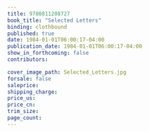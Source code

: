 ```yaml
---
title: 9780811208727
book_title: "Selected Letters"
binding: clothbound
published: true
date: 1984-01-01T06:00:17-04:00
publication_date: 1984-01-01T06:00:17-04:00
show_in_forthcoming: false
contributors:

cover_image_path: Selected_Letters.jpg
forsale: false
saleprice:
shipping_charge:
price_us:
price_cn:
trim_size:
page_count:
---
```


